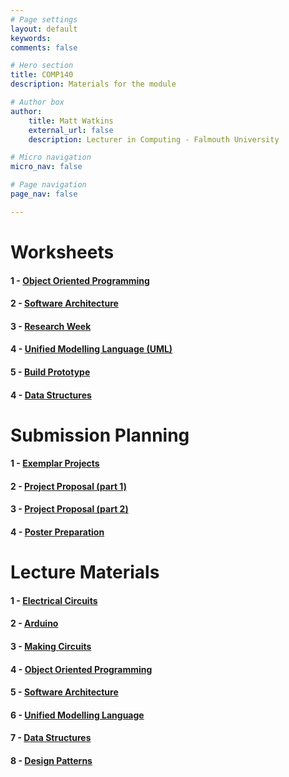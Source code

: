 ```yaml
---
# Page settings
layout: default
keywords:
comments: false

# Hero section
title: COMP140
description: Materials for the module

# Author box
author:
    title: Matt Watkins
    external_url: false
    description: Lecturer in Computing - Falmouth University

# Micro navigation
micro_nav: false

# Page navigation
page_nav: false

---
```


# Worksheets

#### 1 - [Object Oriented Programming](../oop-ws "OOP")
#### 2 - [Software Architecture](../software-architecture-ws "Software Architecture")
#### 3 - [Research Week](../research-week-ws "Research Week")
#### 4 - [Unified Modelling Language (UML)](../uml-ws "UML")
#### 5 - [Build Prototype](../prototype-ws "Build Prototype")
#### 4 - [Data Structures](../data-structures-ws "Data Structures")
<!---#### 5 - [Design Patterns](../patterns-ws "Design Patterns")-->  
# Submission Planning

#### 1 - [Exemplar Projects](../exemplar-research "Exemplar Projects")
#### 2 - [Project Proposal (part 1)](../project-proposal-part-1 "Project Proposal Part 1")
#### 3 - [Project Proposal (part 2)](../project-proposal-part-2 "Project Proposal Part 2")
#### 4 - [Poster Preparation](../poster-preparation "Poster Preparation")
<!---#### 4 - [Final Submission Preparation](../final-submission-preparation "Final Submission Preparation")-->
# Lecture Materials

#### 1 - [Electrical Circuits](../electrical-circuits-lm "Electrical Circuits Lecture Materials")
#### 2 - [Arduino](../arduino-lm "Arduino Lecture Materials")
#### 3 - [Making Circuits](../making-circuits-lm "Making Circuits Lecture Materials")
#### 4 - [Object Oriented Programming](../oop-lm "OOP Lecture Materials")
#### 5 - [Software Architecture](../software-architecture-lm "Software Architecture Lecture Materials")
#### 6 - [Unified Modelling Language](../uml-lm "UML Lecture Materials")
#### 7 - [Data Structures](../data-structures-lm "Data Structures Lecture Materials")
#### 8 - [Design Patterns](../design-patterns-lm "Design Patterns Lecture Materials")
<!---#### 9 - [Cybernetics](../cybernetics-lm "Cybernetics Lecture Materials")-->
<!---#### 10 - [Optimisation](../optimisation-lm "Optimisation Lecture Materials")-->
    
<!--stackedit_data:
eyJoaXN0b3J5IjpbMTM1NjI0MDQ3OSwtMTg2ODQ0NTcsLTI5NT
A0NDU5OCwtMjE0MTEwMzUzNywtMjk4NjU4NjExLC02MDQ1ODAx
NTEsOTA3Nzk3NzI4LDEyNjY0NTQ1NzMsLTE5OTg1NjczMTksLT
c5NjE0MTIwNSwtMjA2ODY5OTQ3NCwtMzUwMjM4NzY0LC0yMjQw
NzA1NTEsLTE1MDA5NTMwNzgsLTIwNjk3MDE0MjksLTY5NTcxOD
gzOSwtODgzNDk3NzIxXX0=
-->